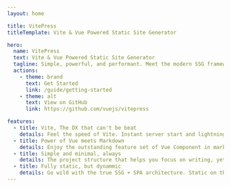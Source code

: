 ```yaml
---
layout: home

title: VitePress
titleTemplate: Vite & Vue Powered Static Site Generator

hero:
  name: VitePress
  text: Vite & Vue Powered Static Site Generator
  tagline: Simple, powerful, and performant. Meet the modern SSG framework you've always wanted.
  actions:
    - theme: brand
      text: Get Started
      link: /guide/getting-started
    - theme: alt
      text: View on GitHub
      link: https://github.com/vuejs/vitepress

features:
  - title: Vite, The DX that can't be beat
    details: Feel the speed of Vite. Instant server start and lightning fast HMR that stays fast regardless of the app size.
  - title: Power of Vue meets Markdown
    details: Enjoy the outstanding feature set of Vue Component in markdown, and develop custom themes with Vue.
  - title: Simple and minimal, always
    details: The project structure that helps you focus on writing, yet fully customizable for any website development.
  - title: Fully static, but dynammic
    details: Go wild with the true SSG + SPA architecture. Static on the page load, engage users with 100% interactive from there.
---
```

